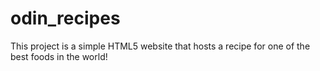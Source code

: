 # odin_recipes

This project is a simple HTML5 website that hosts a recipe for one of
the best foods in the world!